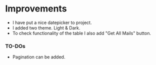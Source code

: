 # Improvements

  - I have put a nice datepicker to project.
  - I added two theme. Light & Dark.
  - To check functionality of the table I also add "Get All Mails" button.

### TO-DOs

* Pagination can be added.